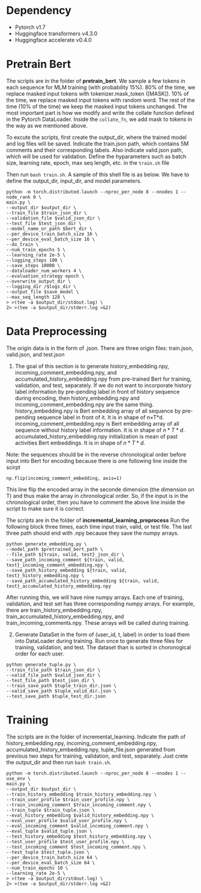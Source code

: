 # Dependency
- Pytorch v1.7
- Huggingface transformers v4.3.0
- Huggingface accelerate v0.4.0
# Pretrain Bert
The scripts are in the folder of **pretrain_bert**.
We sample a few tokens in each sequence for MLM training (with probability 15%). 
80% of the time, we replace masked input tokens with tokenizer.mask_token ([MASK]).
10% of the time, we replace masked input tokens with random word.
The rest of the time (10% of the time) we keep the masked input tokens unchanged.
The most important part is how we modify and write the collate function defined in the Pytorch DataLoader. 
Inside the `collate_fn`, we add mask to tokens in the way as we mentioned above.

To excute the scripts, first create the output_dir, where the trained model and log files will be saved.
Indicate the train.json path, which contains 5M comments and their corresponding labels. Also indicate valid.json path, which will be used for validation.
Define the hyparameters such as batch size, learning rate, epoch, max seq length, etc. in the `train.sh` file

Then run `bash train.sh`. A sample of this shell file is as below. We have to define the output_dir, input_dir, and model parameters.
```
python -m torch.distributed.launch --nproc_per_node 8 --nnodes 1 --node_rank 0 \
main.py \
--output_dir $output_dir \
--train_file $train_json_dir \
--validation_file $valid_json_dir \
--test_file $test_json_dir \
--model_name_or_path $bert_dir \
--per_device_train_batch_size 16 \
--per_device_eval_batch_size 16 \
--do_train \
--num_train_epochs 5 \
--learning_rate 2e-5 \
--logging_steps 100 \
--save_steps 10000 \
--dataloader_num_workers 4 \
--evaluation_strategy epoch \
--overwrite_output_dir \
--logging_dir /$logs_dir \
--output_file $save_model \
--max_seq_length 128 \
> >(tee -a $output_dir/stdout.log) \
2> >(tee -a $output_dir/stderr.log >&2)
```
# Data Preprocessing
The origin data is in the form of .json. There are three origin files: train.json, valid.json, and test.json

1. The goal of this section is to generate history_embedding.npy, incoming_comment_embedding.npy, and accumulated_history_embedding.npy from pre-trained Bert for training, validation, and test, separately.
If we do not want to incorporate history label information by pre-pending label in front of history sequence during encoding, then history_embedding.npy and incoming_comment_embedding.npy are the same thing.
history_embedding.npy is Bert embedding array of all sequence by pre-pending sequence label in front of it. It is in shape of n$\times$T*d.
incoming_comment_embedding.npy is Bert embedding array of all sequence without history label information. It is in shape of $n*T*d$.
accumulated_history_embedding.npy initialization is mean of past activities Bert embeddings. It is in shape of $n*T*d$.

Note: the sequences should be in the reverse chronological order before input into Bert for encoding because there is one following line inside the scirpt
```
np.flip(incoming_comment_embedding, axis=1)
```
This line flip the encoded array in the seconde dimension (the dimension on T) and thus make the array in chronological order. So, if the input is in the chronological order, then you have to comment the above line inside the script to make sure it is correct.

The scripts are in the folder of **incremental_learning_preprocess** 
Run the following block three times, each time input train, valid, or test file.
The last three path should end with .npy because they save the numpy arrays. 
```
python generate_embedding.py \
--model_path $pretrained_bert_path \
--file_path ${train, valid, test}_json_dir \
--save_path_incoming_comment ${train, valid, test}_incoming_comment_embedding.npy \
--save_path_history_embedding ${train, valid, test}_history_embedding.npy \
--save_path_accumulated_history_embedding ${train, valid, test}_accumulated_history_embedding.npy
```
After running this, we will have nine numpy arrays. Each one of training, validation, and test set has three corresponding numpy arrays. For example, there are train_history_embedding.npy, train_accumulated_history_embedding.npy, and train_incoming_comments.npy. These arrays will be called during training.

2. Generate DataSet in the form of (user_id, t, label) in order to load them into DataLoader during training.
Run once to generate three files for training, validation, and test.
The dataset than is sorted in choronogical order for each user.
```
python generate_tuple.py \
--train_file_path $train_json_dir \
--valid_file_path $valid_json_dir \
--test_file_path $test_json_dir \
--train_save_path $tuple_train_dir.json \
--valid_save_path $tuple_valid_dir.json \
--test_save_path $tuple_test_dir.json
```
# Training
The scripts are in the folder of incremental_learning.
Indicate the path of history_embedding.npy, incoming_comment_embedding.npy, accumulated_history_embedding.npy, tuple_file.json generated from previous two steps for training, validation, and test, separately.
Just crete the output_dir and then run `bash train.sh`.
```
python -m torch.distributed.launch --nproc_per_node 8 --nnodes 1 --use_env \
main.py \
--output_dir $output_dir \
--train_history_embedding $train_history_embedding.npy \
--train_user_profile $train_user_profile.npy \
--train_incoming_comment $train_incoming_comment.npy \
--train_tuple $train_tuple.json \
--eval_history_embedding $valid_history_embedding.npy \
--eval_user_profile $valid_user_profile.npy \
--eval_incoming_comment $valid_incoming_comment.npy \
--eval_tuple $valid_tuple.json \
--test_history_embedding $test_history_embedding.npy \
--test_user_profile $test_user_profile.npy \
--test_incoming_comment $test_incoming_comment.npy \
--test_tuple $test_tuple.json \
--per_device_train_batch_size 64 \
--per_device_eval_batch_size 64 \
--num_train_epochs 10 \
--learning_rate 2e-5 \
> >(tee -a $output_dir/stdout.log) \
2> >(tee -a $output_dir/stderr.log >&2)
```
